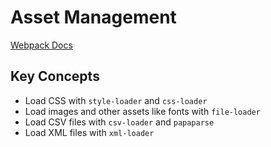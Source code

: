 # Asset Management

[Webpack Docs](https://webpack.js.org/guides/asset-management/)

## Key Concepts

- Load CSS with `style-loader` and `css-loader`
- Load images and other assets like fonts with `file-loader`
- Load CSV files with `csv-loader` and `papaparse`
- Load XML files with `xml-loader`
